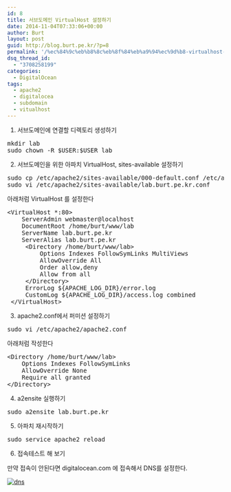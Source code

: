 ```yaml
---
id: 8
title: 서브도메인 VirtualHost 설정하기
date: 2014-11-04T07:33:06+00:00
author: Burt
layout: post
guid: http://blog.burt.pe.kr/?p=8
permalink: '/%ec%84%9c%eb%b8%8c%eb%8f%84%eb%a9%94%ec%9d%b8-virtualhost-%ec%84%a4%ec%a0%95%ed%95%98%ea%b8%b0/'
dsq_thread_id:
  - "3708258199"
categories:
  - DigitalOcean
tags:
  - apache2
  - digitalocea
  - subdomain
  - vitualhost
---
```

1. 서브도메인에 연결할 디렉토리 생성하기

<pre class="lang:default decode:true">mkdir lab
sudo chown -R $USER:$USER lab</pre>

2. 서브도메인을 위한 아파치 VirtualHost, sites-available 설정하기

<pre class="lang:default decode:true">sudo cp /etc/apache2/sites-available/000-default.conf /etc/apache2/sites-available/lab.burt.pe.kr.conf
sudo vi /etc/apache2/sites-available/lab.burt.pe.kr.conf</pre>

아래처럼 VirtualHost 를 설정한다

<pre class="lang:default decode:true ">&lt;VirtualHost *:80&gt;
	ServerAdmin webmaster@localhost
	DocumentRoot /home/burt/www/lab
	ServerName lab.burt.pe.kr
	ServerAlias lab.burt.pe.kr
	 &lt;Directory /home/burt/www/lab&gt;
	     Options Indexes FollowSymLinks MultiViews
	     AllowOverride All
	     Order allow,deny
	     Allow from all
	 &lt;/Directory&gt;
     ErrorLog ${APACHE_LOG_DIR}/error.log
     CustomLog ${APACHE_LOG_DIR}/access.log combined
 &lt;/VirtualHost&gt;
</pre>

3. apache2.conf에서 퍼미션 설정하기

<pre class="lang:default decode:true ">sudo vi /etc/apache2/apache2.conf</pre>

아래처럼 작성한다

<pre class="lang:default decode:true ">&lt;Directory /home/burt/www/lab&gt;
	Options Indexes FollowSymLinks
	AllowOverride None
	Require all granted
&lt;/Directory&gt;</pre>

4. a2ensite 실행하기

<pre class="lang:default decode:true ">sudo a2ensite lab.burt.pe.kr</pre>

5. 아파치 재시작하기

<pre class="lang:default decode:true ">sudo service apache2 reload</pre>

6. 접속테스트 해 보기

만약 접속이 안된다면 digitalocean.com 에 접속해서 DNS를 설정한다.

[<img class="alignnone size-medium wp-image-12" src="http://i1.wp.com/blog.burt.pe.kr/wp-content/uploads/2014/11/dns-300x93.png?resize=300%2C93" alt="dns" srcset="http://i2.wp.com/burt.pe.kr/wp-content/uploads/2014/11/dns.png?resize=300%2C93 300w, http://i2.wp.com/burt.pe.kr/wp-content/uploads/2014/11/dns.png?w=810 810w" sizes="(max-width: 300px) 100vw, 300px" data-recalc-dims="1" />](http://i0.wp.com/blog.burt.pe.kr/wp-content/uploads/2014/11/dns.png)